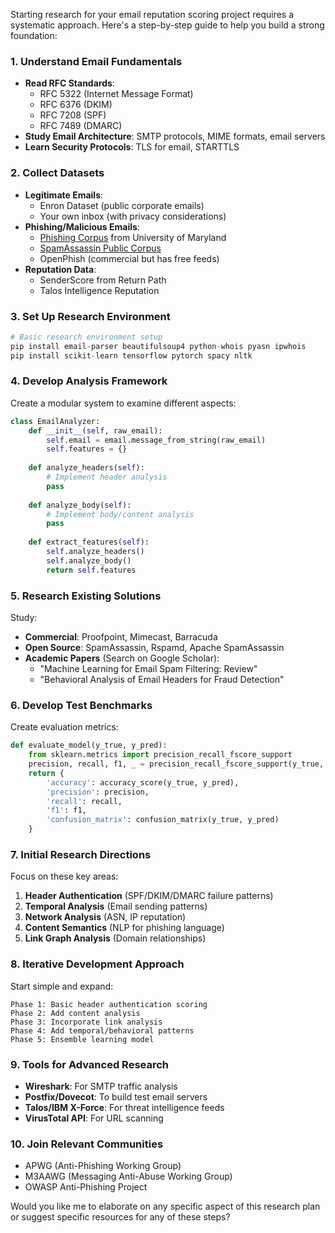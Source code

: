 Starting research for your email reputation scoring project requires a systematic approach. Here's a step-by-step guide to help you build a strong foundation:

### 1. **Understand Email Fundamentals**
   - **Read RFC Standards**: 
     - RFC 5322 (Internet Message Format)
     - RFC 6376 (DKIM)
     - RFC 7208 (SPF)
     - RFC 7489 (DMARC)
   - **Study Email Architecture**: SMTP protocols, MIME formats, email servers
   - **Learn Security Protocols**: TLS for email, STARTTLS

### 2. **Collect Datasets**
   - **Legitimate Emails**:
     - Enron Dataset (public corporate emails)
     - Your own inbox (with privacy considerations)
   - **Phishing/Malicious Emails**:
     - [Phishing Corpus](https://monkey.org/~jose/phishing/) from University of Maryland
     - [SpamAssassin Public Corpus](https://spamassassin.apache.org/old/publiccorpus/)
     - OpenPhish (commercial but has free feeds)
   - **Reputation Data**:
     - SenderScore from Return Path
     - Talos Intelligence Reputation

### 3. **Set Up Research Environment**
   ```python
   # Basic research environment setup
   pip install email-parser beautifulsoup4 python-whois pyasn ipwhois 
   pip install scikit-learn tensorflow pytorch spacy nltk
   ```

### 4. **Develop Analysis Framework**
   Create a modular system to examine different aspects:
   ```python
   class EmailAnalyzer:
       def __init__(self, raw_email):
           self.email = email.message_from_string(raw_email)
           self.features = {}
           
       def analyze_headers(self):
           # Implement header analysis
           pass
           
       def analyze_body(self):
           # Implement body/content analysis
           pass
           
       def extract_features(self):
           self.analyze_headers()
           self.analyze_body()
           return self.features
   ```

### 5. **Research Existing Solutions**
   Study:
   - **Commercial**: Proofpoint, Mimecast, Barracuda
   - **Open Source**: SpamAssassin, Rspamd, Apache SpamAssassin
   - **Academic Papers** (Search on Google Scholar):
     - "Machine Learning for Email Spam Filtering: Review"
     - "Behavioral Analysis of Email Headers for Fraud Detection"

### 6. **Develop Test Benchmarks**
   Create evaluation metrics:
   ```python
   def evaluate_model(y_true, y_pred):
       from sklearn.metrics import precision_recall_fscore_support
       precision, recall, f1, _ = precision_recall_fscore_support(y_true, y_pred, average='binary')
       return {
           'accuracy': accuracy_score(y_true, y_pred),
           'precision': precision,
           'recall': recall,
           'f1': f1,
           'confusion_matrix': confusion_matrix(y_true, y_pred)
       }
   ```

### 7. **Initial Research Directions**
   Focus on these key areas:
   1. **Header Authentication** (SPF/DKIM/DMARC failure patterns)
   2. **Temporal Analysis** (Email sending patterns)
   3. **Network Analysis** (ASN, IP reputation)
   4. **Content Semantics** (NLP for phishing language)
   5. **Link Graph Analysis** (Domain relationships)

### 8. **Iterative Development Approach**
   Start simple and expand:
   ```
   Phase 1: Basic header authentication scoring
   Phase 2: Add content analysis
   Phase 3: Incorporate link analysis
   Phase 4: Add temporal/behavioral patterns
   Phase 5: Ensemble learning model
   ```

### 9. **Tools for Advanced Research**
   - **Wireshark**: For SMTP traffic analysis
   - **Postfix/Dovecot**: To build test email servers
   - **Talos/IBM X-Force**: For threat intelligence feeds
   - **VirusTotal API**: For URL scanning

### 10. **Join Relevant Communities**
   - APWG (Anti-Phishing Working Group)
   - M3AAWG (Messaging Anti-Abuse Working Group)
   - OWASP Anti-Phishing Project

Would you like me to elaborate on any specific aspect of this research plan or suggest specific resources for any of these steps?
